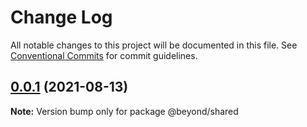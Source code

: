 # Change Log

All notable changes to this project will be documented in this file.
See [Conventional Commits](https://conventionalcommits.org) for commit guidelines.

## [0.0.1](https://github.com/renli-tech/Beyond/compare/@beyond/shared@0.1.0...@beyond/shared@0.0.1) (2021-08-13)

**Note:** Version bump only for package @beyond/shared
